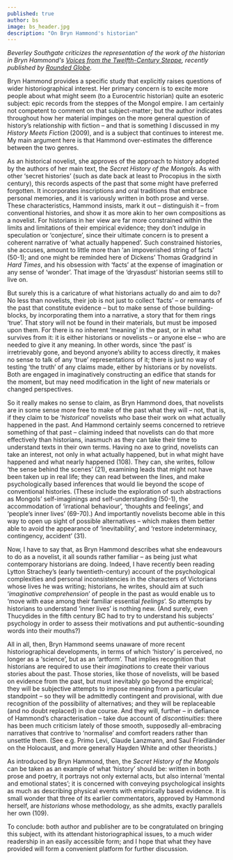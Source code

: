 ```yaml
---
published: true
author: bs
image: bs_header.jpg
description: "On Bryn Hammond's historian"
---
```

*Beverley Southgate criticizes the representation of the work of the historian in Bryn Hammond's [*Voices from the Twelfth-Century Steppe*](book-link), recently published by [Rounded Globe](http://roundedglobe.com).*

Bryn Hammond provides a specific study that explicitly raises questions of wider historiographical interest. Her primary concern is to excite more people about what might seem (to a Eurocentric historian) quite an esoteric subject: epic records from the steppes of the Mongol empire. I am certainly not competent to comment on that subject-matter; but the author indicates throughout how her material impinges on the more general question of history’s relationship with fiction – and that is something I discussed in my *History Meets Fiction* (2009), and is a subject that continues to interest me. My main argument here is that Hammond over-estimates the difference between the two genres.

As an historical novelist, she approves of the approach to history adopted by the authors of her main text, the *Secret History of the Mongols*. As with other ‘secret histories’ (such as date back at least to Procopius in the sixth century), this records aspects of the past that some might have preferred forgotten. It incorporates inscriptions and oral traditions that embrace personal memories, and it is variously written in both prose and verse. These characteristics, Hammond insists, mark it out – distinguish it – from conventional histories, and show it as more akin to her own compositions as a novelist. For historians in her view are far more constrained within the limits and limitations of their empirical evidence; they don’t indulge in speculation or ‘conjecture’, since their ultimate concern is to present a coherent narrative of ‘what actually happened’. Such constrained histories, she accuses, amount to little more than ‘an impoverished string of facts’ (50-1); and one might be reminded here of Dickens’ Thomas Gradgrind in *Hard Times*, and his obsession with ‘facts’ at the expense of imagination or any sense of ‘wonder’. That image of the ‘dryasdust’ historian seems still to live on.

But surely this is a caricature of what historians actually do and aim to do? No less than novelists, their job is not just to collect ‘facts’ – or remnants of the past that constitute evidence – but to make sense of those building-blocks, by incorporating them into a narrative, a story that for them rings ‘true’. That story will not be found in their materials, but must be imposed upon them. For there is no inherent ‘meaning’ in the past, or in what survives from it: it is either historians or novelists – or anyone else – who are needed to give it any meaning. In other words, since ‘the past’ is irretrievably gone, and beyond anyone’s ability to access directly, it makes no sense to talk of any ‘true’ representations of it; there is just no way of testing ‘the truth’ of any claims made, either by historians or by novelists. Both are engaged in imaginatively constructing an edifice that stands for the moment, but may need modification in the light of new materials or changed perspectives.

So it really makes no sense to claim, as Bryn Hammond does, that novelists are in some sense more free to make of the past what they will – not, that is, if they claim to be ‘*historical*’ novelists who base their work on what actually happened in the past. And Hammond certainly seems concerned to retrieve something of that past – claiming indeed that novelists can do that more effectively than historians, inasmuch as they can take their time to understand texts in their own terms. Having no axe to grind, novelists can take an interest, not only in what actually happened, but in what might have happened and what nearly happened (108). They can, she writes, follow ‘the sense behind the scenes’ (21), examining leads that might not have been taken up in real life; they can read between the lines, and make psychologically based inferences that would lie beyond the scope of conventional histories. (These include the exploration of such abstractions as Mongols’ self-imaginings and self-understanding (50-1), the accommodation of ‘irrational behaviour’, ‘thoughts and feelings’, and ‘people’s inner lives’ (69-70).) And importantly novelists become able in this way to open up sight of possible alternatives – which makes them better able to avoid the appearance of ‘inevitability’, and ‘restore indeterminacy, contingency, accident’ (31).

Now, I have to say that, as Bryn Hammond describes what she endeavours to do as a novelist, it all sounds rather familiar – as being just what contemporary historians are doing. Indeed, I have recently been reading Lytton Strachey’s (early twentieth-century) account of the psychological complexities and personal inconsistencies in the characters of Victorians whose lives he was writing; historians, he writes, should aim at such ‘*imaginative comprehension*’ of people in the past as would enable us to ‘move with ease among their familiar essential *feelings*’. So attempts by historians to understand ‘inner lives’ is nothing new. (And surely, even Thucydides in the fifth century BC had to try to understand his subjects’ psychology in order to assess their motivations and put authentic-sounding words into their mouths?)

All in all, then, Bryn Hammond seems unaware of more recent historiographical developments, in terms of which ‘history’ is perceived, no longer as a ‘science’, but as an ‘artform’. That implies recognition that historians are required to use their *imaginations* to create their various stories about the past. Those stories, like those of novelists, will be based on evidence from the past, but must inevitably go beyond the empirical; they will be subjective attempts to impose meaning from a particular standpoint – so they will be admittedly contingent and provisional, with due recognition of the possibility of alternatives; and they will be replaceable (and no doubt replaced) in due course. And they will, further – in defiance of Hammond’s characterisation – take due account of *discontinuities*: there has been much criticism lately of those smooth, supposedly all-embracing narratives that contrive to ‘normalise’ and comfort readers rather than unsettle them. (See e.g. Primo Levi, Claude Lanzmann, and Saul Friedländer on the Holocaust, and more generally Hayden White and other theorists.)

As introduced by Bryn Hammond, then, the *Secret History of the Mongols* can be taken as an example of what ‘history’ should be: written in both prose and poetry, it portrays not only external acts, but also internal ‘mental and emotional states’; it is concerned with conveying psychological insights as much as describing physical events with empirically based evidence. It is small wonder that three of its earlier commentators, approved by Hammond herself, are *historians* whose methodology, as she admits, exactly parallels her own (109).

To conclude: both author and publisher are to be congratulated on bringing this subject, with its attendant historiographical issues, to a much wider readership in an easily accessible form; and I hope that what they have provided will form a convenient platform for further discussion.